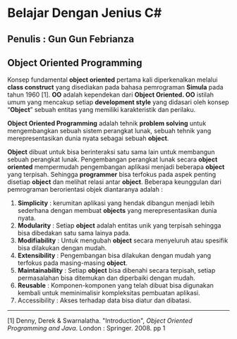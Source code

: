 # Belajar Dengan Jenius C#

## Penulis : Gun Gun Febrianza

## Object Oriented Programming

Konsep fundamental **object oriented** pertama kali diperkenalkan melalui **class construct** yang disediakan pada bahasa pemrograman **Simula** pada tahun 1960 [1]. **OO** adalah kependekan dari **Object Oriented. OO** istilah umum yang mencakup setiap **development style** yang didasari oleh konsep “**Object**” sebuah entitas yang memiliki karakteristik dan perilaku. 

**Object Oriented Programming** adalah tehnik **problem solving** untuk mengembangkan sebuah sistem perangkat lunak, sebuah tehnik yang merepresentasikan dunia nyata sebagai sebuah **object**. 

**Object** dibuat untuk bisa berinteraksi satu sama lain untuk membangun sebuah perangkat lunak. Pengembangan perangkat lunak secara **object oriented** mempermudah pengembangan aplikasi menjadi beberapa **object** yang terpisah. Sehingga **programmer** bisa terfokus pada aspek penting disetiap **object** dan melihat relasi antar **object**.
Beberapa keunggulan dari pemrograman berorientasi objek diantaranya adalah :

1.	**Simplicity** : kerumitan aplikasi yang hendak dibangun menjadi lebih sederhana dengan membuat **objects** yang merepresentasikan dunia nyata.
2.	**Modularity** : Setiap **object** adalah entitas unik yang terpisah sehingga bisa dibedakan satu sama lainya pada.
3.	**Modifiability** : Untuk mengubah **object** secara menyeluruh atau spesifik bisa dilakukan dengan mudah.
4.	**Extensibility** : Pengembangan bisa dilakukan dengan mudah yang terfokus pada masing-masing **object**.
5.	**Maintainability** : Setiap **object** bisa dibenahi secara terpisah, setiap permasalahan bisa ditemukan dan diperbaiki dengan mudah.
6.	**Reusable** : Komponen-komponen yang telah dibuat bisa digunakan kembali untuk meminimalisir kompleksitas pembuatan aplikasi.
7.	Accessibility : Akses terhadap data bisa diatur dan dibatasi.

---------------------

[1] Denny, Derek & Swarnalatha. "Introduction", *Object Oriented Programming and Java*. London : Springer. 2008. pp 1